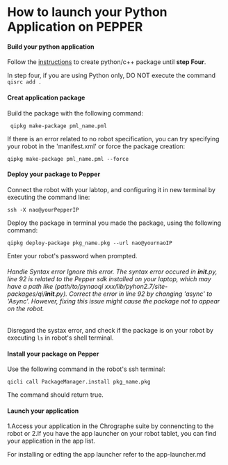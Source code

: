 # How to launch your Python Application on PEPPER

#### Build your python application
Follow the [instructions](http://doc.aldebaran.com/2-4/dev/tutos/create_a_new_service.html#dev-tuto-create-service) to create python/c++ package until **step Four**.

In step four, if you are using Python only, DO NOT execute the command ```qisrc add .```

#### Creat application package
Build the package with the following command:
```
 qipkg make-package pml_name.pml 
```
If there is an error related to no robot specification, you can try specifying your robot in the  'manifest.xml' or force the package creation:
```
qipkg make-package pml_name.pml --force
```

#### Deploy your package to Pepper
Connect the robot with your labtop, and configuring it in new terminal by executing the command line:
```
ssh -X nao@yourPepperIP
```

Deploy the package in terminal you made the package, using the following command:
```
qipkg deploy-package pkg_name.pkg --url nao@yournaoIP 
```
Enter your robot's password when prompted.

###### Handle Syntax error Ignore this error. The syntax error occured in __init__.py, line 92 is related to the Pepper sdk installed on your laptop, which may have a path like (path/to/pynaoqi xxx/lib/pyhon2.7/site-packages/qi/__init__.py). Correct the error in line 92 by changing 'async' to 'Async'. However, fixing this issue might cause the package not to appear on the robot. 

Disregard the systax error, and check if the package is on your robot by executing ```ls``` in robot's shell terminal.

#### Install your package on Pepper
Use the following command in the robot's ssh terminal:
 ```
qicli call PackageManager.install pkg_name.pkg
```
The command should return true.

#### Launch your application
1.Access your application in the Chrographe suite by connencting to the robot or 
2.If you have the app launcher on your robot tablet, you can find your application in the app list.

For installing or edting the app launcher refer to the app-launcher.md
